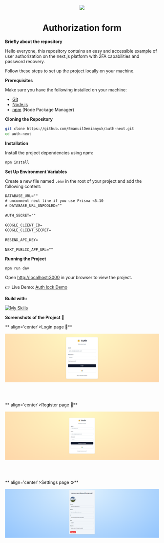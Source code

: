 <div align='center'>
   <img width="200px" src='https://cdn-icons-png.flaticon.com/512/11274/11274663.png'/>
<br>
<h1 align='center'>Authorization form</h1>
</div>

**Briefly about the repository**

<p>Hello everyone, this repository contains an easy and accessible example of user authorization on the next.js platform with 2FA capabilities and password recovery.</p>

Follow these steps to set up the project locally on your machine.

**Prerequisites**

Make sure you have the following installed on your machine:

- [Git](https://git-scm.com/)
- [Node.js](https://nodejs.org/en)
- [npm](https://www.npmjs.com/) (Node Package Manager)

**Cloning the Repository**

```bash
git clone https://github.com/EmanuilDemianyuk/auth-next.git
cd auth-next
```

**Installation**

Install the project dependencies using npm:

```bash
npm install
```

**Set Up Environment Variables**

Create a new file named `.env` in the root of your project and add the following content:

```env
DATABASE_URL=""
# uncomment next line if you use Prisma <5.10
# DATABASE_URL_UNPOOLED=""

AUTH_SECRET=""

GOOGLE_CLIENT_ID=
GOOGLE_CLIENT_SECRET=

RESEND_API_KEY=

NEXT_PUBLIC_APP_URL=""
```


**Running the Project**

```bash
npm run dev
```

Open [http://localhost:3000](http://localhost:3000) in your browser to view the project.

👉 Live Demo: <a href='https://auth-next-ruddy.vercel.app' target="_blank">Auth lock Demo</a>

**Build with:**

[![My Skills](https://skillicons.dev/icons?i=nextjs,react,ts,prisma,tailwind&theme=light&perline=4)](https://skillicons.dev)

**Screenshots of the Project 📸**

** align='center'>Login page 🔐**

<div align='center'>
    <img src='public/assets/screenshots/auth-next-ruddy.vercel.app_auth_login.png'/>
</div>

<br><br>

** align='center'>Register page 🔏**

<div align='center'>
<img src='public/assets/screenshots/auth-next-ruddy.vercel.app_auth_register.png'/>
</div>

<br><br>

** align='center'>Settings page ⚙️**

<div align='center'>
<img src='public/assets/screenshots/auth-next-ruddy.vercel.app_settings.png'/>
</div>

<br><br>
